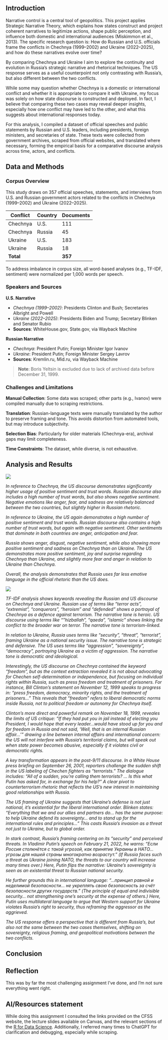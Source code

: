 ## Introduction

Narrative control is a central tool of geopolitics. This project applies
Strategic Narrative Theory, which explains how states construct and
project coherent narratives to legitimize actions, shape public
perception, and influence both domestic and international audiences
(Miskimmon et al., 2013). The specific research question is: How do
Russian and U.S. officials frame the conflicts in Chechnya (1999–2002)
and Ukraine (2022–2025), and how do these narratives evolve over time?

By comparing Chechnya and Ukraine I aim to explore the continuity and
evolution in Russia’s strategic narrative and rhetorical techniques. The
US response serves as a useful counterpoint not only contrasting with
Russia’s, but also different between the two conflicts.

While some may question whether Chechnya is a domestic or international
conflict and whether it is appropriate to compare it with Ukraine, my
focus was solely on how state discourse is constructed and deployed. In
fact, I believe that comparing these two cases may reveal deeper
insights, especially how one conflict may have led to the other, and
what this suggests about international responses today.

For this analysis, I compiled a dataset of official speeches and public
statements by Russian and U.S. leaders, including presidents, foreign
ministers, and secretaries of state. These texts were collected from
government archives, scraped from official websites, and translated
where necessary, forming the empirical basis for a comparative discourse
analysis across time, actors, and conflicts.

## Data and Methods

### Corpus Overview

This study draws on 357 official speeches, statements, and interviews
from U.S. and Russian government actors related to the conflicts in
Chechnya (1999–2002) and Ukraine (2022–2025).

<table>
<thead>
<tr>
<th>Conflict</th>
<th>Country</th>
<th>Documents</th>
</tr>
</thead>
<tbody>
<tr>
<td>Chechnya</td>
<td>U.S.</td>
<td>111</td>
</tr>
<tr>
<td>Chechnya</td>
<td>Russia</td>
<td>45</td>
</tr>
<tr>
<td>Ukraine</td>
<td>U.S.</td>
<td>183</td>
</tr>
<tr>
<td>Ukraine</td>
<td>Russia</td>
<td>18</td>
</tr>
<tr>
<td><strong>Total</strong></td>
<td></td>
<td><strong>357</strong></td>
</tr>
</tbody>
</table>

To address imbalance in corpus size, all word-based analyses (e.g.,
TF-IDF, sentiment) were normalized per 1,000 words per speech.

### Speakers and Sources

**U.S. Narrative**  
- *Chechnya (1999–2002)*: Presidents Clinton and Bush; Secretaries
Albright and Powell  
- *Ukraine (2022–2025)*: Presidents Biden and Trump; Secretary Blinken
and Senator Rubio  
- **Sources**: WhiteHouse.gov, State.gov, via Wayback Machine

**Russian Narrative**  
- *Chechnya*: President Putin; Foreign Minister Igor Ivanov  
- *Ukraine*: President Putin; Foreign Minister Sergey Lavrov  
- **Sources**: Kremlin.ru, Mid.ru, via Wayback Machine

> **Note**: Boris Yeltsin is excluded due to lack of archived data
> before December 31, 1999.

### Challenges and Limitations

**Manual Collection**: Some data was scraped; other parts (e.g., Ivanov)
were compiled manually due to scraping restrictions.

**Translation**: Russian-language texts were manually translated by the
author to preserve framing and tone. This avoids distortion from
automated tools, but may introduce subjectivity.

**Selection Bias**: Particularly for older materials (Chechnya-era),
archival gaps may limit completeness.

**Time Constraints**: The dataset, while diverse, is not exhaustive.

## Analysis and Results

![](img/nrc_sentiment_by_country_conflict.png)

*In reference to Chechnya, the US discourse demonstrates significantly
higher usage of positive sentiment and trust words. Russian discourse
also includes a high number of trust words, but also shows negative
sentiment. Negative emotions like anger, fear, and sadness are
relatively balanced between the two countries, but slightly higher in
Russian rhetoric.*

*In reference to Ukraine, the US again demonstrates a high number of
positive sentiment and trust words. Russian discourse also contains a
high number of trust words, but again with negative sentiment. Other
sentiments that dominate in both countries are anger, anticipation and
fear.*

*Russia shows anger, disgust, negative sentiment, while also showing
more positive sentiment and sadness on Chechnya than on Ukraine.* *The
US demonstrates more positive sentiment, joy and surprise regarding
Chechnya than Ukraine, and slightly more fear and anger in relation to
Ukraine than Chechnya.*

*Overall, the analysis demonstrates that Russia uses far less emotive
language in the official rhetoric than the US does.*

![](img/tfidf_keywords_by_country_conflict.png)

*TF-IDF analysis shows keywords revealing the Russian and US discourse
on Chechnya and Ukraine.* *Russian use of terms like “terror acts”,
“extremist”, “conquerors”, “heroism” and “defended” shows a portrayal of
Chechnya as a defence against terrorism. The narrative tone is heroic.*
*US discourse using terms like “”hizballah”, “qaeda”, “islamic” shows
linking the conflict to the broader war on terror. The narrative tone is
terrorism-linked.*

*In relation to Ukraine, Russia uses terms like “security”, “threat”,
“terrorist”, framing Ukraine as a national security issue. The narrative
tone is strategic and defensive.* *The US uses terms like “aggression”,
“sovereignty”, “democracy”, portraying Ukraine as a victim of
aggression. The narrative tone is democratic and ideological.*

*Interestingly, the US discourse on Chechnya contained the keyword
“freedom”, but as the context extraction revealed it is not about
advocating for Chechen self-determination or independence, but focusing
on individual rights within Russia, such as press freedom and treatment
of prisoners.* *For instance, Bill Clinton’s statement on November 12,
1999 speaks to progress in:* *“press freedom, democracy, minority
rights, and the treatment of prisoners…”* *This reveals that “freedom”
refers to liberal democratic norms inside Russia, not to political
freedom or autonomy for Chechnya itself.*

*Clinton’s more direct and powerful remark on November 18, 1999,
reveales the limits of US critique:* *“If they had put you in jail
instead of electing you President, I would hope that every leader…would
have stood up for you and for freedom in Russia and not said, ‘Well,
that is an internal Russian affair…’”* *drawing a line between internal
affairs and international concern: the US will not interfere with
Russia’s territorial claims, but will speak out when state power becomes
abusive, especially if it violates civil or democratic rights.*

*A key transformation appears in the post-9/11 discourse. In a White
House press briefing on September 26, 2001, reporters challenge the
sudden shift in the US labeling of Chechen fighters as “terrorists.” The
dialogue includes:* *“All of a sudden, you’re calling them terrorists? …
Is this what Putin has asked for, in exchange for his help?”* *A clear
pivot to counterterrorism rhetoric that reflects the US’s new interest
in maintaining good relationships with Russia.*

*The US framing of Ukraine suggests that Ukraine’s defense is not just
national, it’s existential for the liberal international order.*
*Blinken states:* *“Everything that we and our allies and partners do…
has the same purpose: to help Ukraine defend its sovereignty… and to
stand up for the international rules and principles…”* *This casts
Russia’s invasion as a threat not just to Ukraine, but to global order.*

*In stark contrast, Russia’s framing centering on its “security” and
perceived threats. In Vladimir Putin’s speech on February 21, 2022, he
warns:* *“Если Россия столкнётся с такой угрозой, как принятие Украины в
НАТО… угрозы для нашей страны многократно возрастут.”* *(If Russia faces
such a threat as Ukraine joining NATO, the threats to our country will
increase many times over.)* *Here, Putin flips the narrative: Ukraine’s
sovereignty is seen as an existential threat to Russian national
security.*

*He further grounds this in international language:* *“…принцип равной и
неделимой безопасности… не укреплять свою безопасность за счёт
безопасности других государств.”* *(The principle of equal and
indivisible security… not strengthening one’s security at the expense of
others.)* *Here, Putin uses multilateral language to argue that Western
support for Ukraine violates Russia’s right to security, thus reframing
the aggressor as the aggrieved.*

*The US response offers a perspective that is different from Russia’s,
but also not the same between the two cases themselves, shifting on
sovereignty, religious framing, and geopolitical motivations between the
two conflicts.*

## Conclusion

## Reflection

This was by far the most challenging assignment I’ve done, and I’m not
sure everything went right.

## AI/Resources statement

While doing this assignment I consulted the links provided on the CFSS
website, the lecture slides available on Canvas, and the relevant
sections of the [R for Data
Science](https://r4ds.hadley.nz/data-visualize.html#sec-ggplot2-calls).
Additionally, I referred many times to ChatGPT for clarification and
debugging, especially while scraping.
